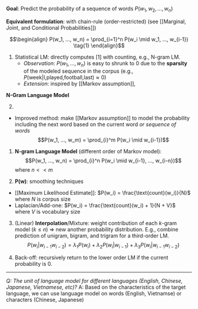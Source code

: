 **Goal**: Predict the probability of a sequence of words $P(w_1, w_2, ..., w_n)$

**Equivalent formulation**: with chain-rule (order-restricted) (see [[Marginal, Joint, and Conditional Probabilities]])
	
$$\begin{align}
P(w_1, ..., w_n) = \prod_{i=1}^n P(w_i \mid w_1, ..., w_{i-1}) \tag{1}
\end{align}$$
	
1. Statistical LM: directly computes [1] with counting, e.g., N-gram LM.
	- *Observation*: $P(w_1, ..., w_n)$ is easy to shrunk to 0 due to the **sparsity** of the modeled sequence in the corpus (e.g., $P(\text{week}|\text{I,played,football,last}) \approx 0$)
	- *Extension*: inspired by [[Markov assumption]], 

**N-Gram Language Model**

2. 


- Improved method: make [[Markov assumption]] to model the probability including the next word based on the current word *or sequence of words*
	$$P(w_1, ..., w_m) = \prod_{i}^m P(w_i \mid w_{i-1})$$

1. **N-gram Language Model** (different order of Markov model):
	$$P(w_1, ..., w_n) = \prod_{i}^n P(w_i \mid w_{i-1}, ..., w_{i-n})$$
	where $n << m$
	
2. **P(w)**: smoothing techniques
- [[Maximum Likelihood Estimate]]: $P(w_i) = \frac{\text{count}(w_i)}{N}$ where $N$ is corpus size
- Laplacian/Add-one: $P(w_i) = \frac{\text{count}(w_i) + 1}{N + V}$ where $V$ is vocabulary size

3. (Linear) **Interpolation**/Mixture: weight contribution of each $k$-gram model ($k \leq n$) => new another probability distribution. E.g., combine prediction of unigram, bigram, and trigram for a third-order LM.
	$$P(w_i|w_{i-1} w_{i-2}) = \lambda_1 P(w_i) + \lambda_2 P(w_i|w_{i-1}) + \lambda_3 P(w_i|w_{i-1} w_{i-2})$$

4. Back-off: recursively return to the lower order LM if the current probability is 0.
___
*Q: The unit of language model for different languages (English, Chinese, Japanese, Vietnamese, etc)?*
A: Based on the characteristics of the target language, we can use language model on words (English, Vietnamse) or characters (Chinese, Japanese)